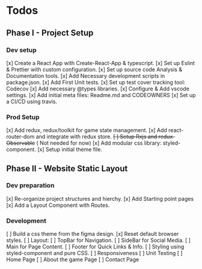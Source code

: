 # Todos

## Phase I - Project Setup

### Dev setup

[x] Create a React App with Create-React-App & typescript.
[x] Set up Eslint & Prettier with custom configuration.
[x] Set up source code Analysis & Documentation tools.
[x] Add Necessary development scripts in package.json.
[x] Add First Unit tests.
[x] Set up test cover tracking tool: Codecov
[x] Add necessary @types libraries.
[x] Configure & Add vscode settings.
[x] Add initial meta files: Readme.md and CODEOWNERS
[x] Set up a CI/CD using travis.

### Prod Setup

[x] Add redux, redux/toolkit for game state management.
[x] Add react-router-dom and integrate with redux store.
~~[ ] Setup Rxjs and redux-Observable~~ ( Not needed for now)
[x] Add modular css library: styled-component.
[x] Setup initial theme file.

## Phase II - Website Static Layout

### Dev preparation

[x] Re-organize project structures and hierchy.
[x] Add Starting point pages
[x] Add a Layout Component with Routes.

### Development
[ ] Build a css theme from the figma design.
[x] Reset default browser styles.
[ ] Layout:
	[ ] TopBar for Navigation.
	[ ] SideBar for Social Media.
	[ ] Main for Page Content.
	[ ] Footer for Quick Links & Info.
	[ ] Styling using styled-component and pure CSS.
	[ ] Responsiveness
	[ ] Unit Testing
[ ] Home Page
[ ] About the game Page
[ ] Contact Page
